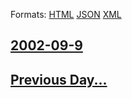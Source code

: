 
Formats: [HTML](2002/09/9/index.html)  [JSON](2002/09/9/index.json)  [XML](2002/09/9/index.xml)  

## [2002-09-9](/news/2002/09/9/index.md)

## [Previous Day...](/news/2002/09/8/index.md)

